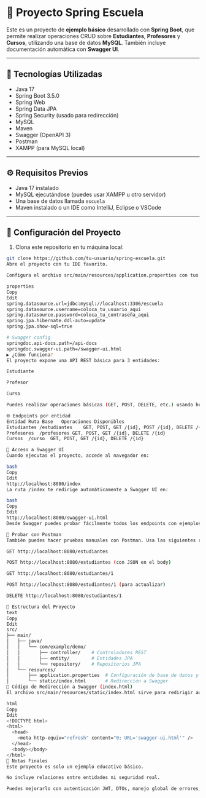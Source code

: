 # 🏫 Proyecto Spring Escuela

Este es un proyecto de **ejemplo básico** desarrollado con **Spring Boot**, que permite realizar operaciones CRUD sobre **Estudiantes**, **Profesores** y **Cursos**, utilizando una base de datos **MySQL**. También incluye documentación automática con **Swagger UI**.

---

## 🚀 Tecnologías Utilizadas

- Java 17  
- Spring Boot 3.5.0  
- Spring Web  
- Spring Data JPA  
- Spring Security (usado para redirección)  
- MySQL  
- Maven  
- Swagger (OpenAPI 3)  
- Postman  
- XAMPP (para MySQL local)

---

## ⚙️ Requisitos Previos

- Java 17 instalado  
- MySQL ejecutándose (puedes usar XAMPP u otro servidor)  
- Una base de datos llamada `escuela`  
- Maven instalado o un IDE como IntelliJ, Eclipse o VSCode

---

## 🔧 Configuración del Proyecto

1. Clona este repositorio en tu máquina local:

```bash
git clone https://github.com/tu-usuario/spring-escuela.git
Abre el proyecto con tu IDE favorito.

Configura el archivo src/main/resources/application.properties con tus credenciales de MySQL. Asegúrate de que el puerto (por defecto 3306), el usuario y la contraseña coincidan con tu configuración local.

properties
Copy
Edit
spring.datasource.url=jdbc:mysql://localhost:3306/escuela
spring.datasource.username=coloca_tu_usuario_aqui
spring.datasource.password=coloca_tu_contraseña_aqui
spring.jpa.hibernate.ddl-auto=update
spring.jpa.show-sql=true

# Swagger config
springdoc.api-docs.path=/api-docs
springdoc.swagger-ui.path=/swagger-ui.html
▶️ ¿Cómo funciona?
El proyecto expone una API REST básica para 3 entidades:

Estudiante

Profesor

Curso

Puedes realizar operaciones básicas (GET, POST, DELETE, etc.) usando herramientas como Postman o directamente desde Swagger.

🌐 Endpoints por entidad
Entidad	Ruta Base	Operaciones Disponibles
Estudiantes	/estudiantes	GET, POST, GET /{id}, POST /{id}, DELETE /{id}
Profesores	/profesores	GET, POST, GET /{id}, DELETE /{id}
Cursos	/curso	GET, POST, GET /{id}, DELETE /{id}

📘 Acceso a Swagger UI
Cuando ejecutas el proyecto, accede al navegador en:

bash
Copy
Edit
http://localhost:8080/index
La ruta /index te redirige automáticamente a Swagger UI en:

bash
Copy
Edit
http://localhost:8080/swagger-ui.html
Desde Swagger puedes probar fácilmente todos los endpoints con ejemplos y formularios interactivos.

🧪 Probar con Postman
También puedes hacer pruebas manuales con Postman. Usa las siguientes rutas:

GET http://localhost:8080/estudiantes

POST http://localhost:8080/estudiantes (con JSON en el body)

GET http://localhost:8080/estudiantes/1

POST http://localhost:8080/estudiantes/1 (para actualizar)

DELETE http://localhost:8080/estudiantes/1

📁 Estructura del Proyecto
text
Copy
Edit
src/
├── main/
│   ├── java/
│   │   └── com/example/demo/
│   │       ├── controller/    # Controladores REST
│   │       ├── entity/        # Entidades JPA
│   │       └── repository/    # Repositorios JPA
│   └── resources/
│       ├── application.properties  # Configuración de base de datos y Swagger
│       └── static/index.html       # Redirección a Swagger
📄 Código de Redirección a Swagger (index.html)
El archivo src/main/resources/static/index.html sirve para redirigir automáticamente al usuario a Swagger UI:

html
Copy
Edit
<!DOCTYPE html>
<html>
  <head>
    <meta http-equiv="refresh" content="0; URL='swagger-ui.html'" />
  </head>
  <body></body>
</html>
🧠 Notas Finales
Este proyecto es solo un ejemplo educativo básico.

No incluye relaciones entre entidades ni seguridad real.

Puedes mejorarlo con autenticación JWT, DTOs, manejo global de errores, paginación, etc.
